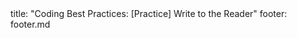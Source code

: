 <frontmatter>
title: "Coding Best Practices: [Practice] Write to the Reader"
footer: footer.md
</frontmatter>

<include src="navbar.md" boilerplate />

<include src="unit-inPage-asFlat.md" boilerplate />